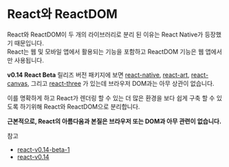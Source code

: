 # React와 ReactDOM

React와 ReactDOM이 두 개의 라이브러리로 분리 된 이유는 React Native가 등장했기 때문입니다.  
React는 웹 및 모바일 앱에서 활용되는 기능을 포함하고 ReactDOM 기능은 웹 앱에서만 사용됩니다.  

**v0.14 React Beta** 릴리즈 버전 패키지에 보면
[react-native](https://facebook.github.io/react-native), [react-art](https://github.com/reactjs/react-art), [react-canvas](https://github.com/Flipboard/react-canvas), 그리고 [react-three](https://github.com/Izzimach/react-three) 가 있는데 브라우저 DOM과는 아무 상관이 없습니다.  

이를 명확하게 하고 React가 렌더링 할 수 있는 더 많은 환경을 보다 쉽게 구축 할 수 있도록 하기위해 React와 ReactDOM으로 분리합니다.  

**근본적으로, React의 아름다움과 본질은 브라우저 또는 DOM과 아무 관련이 없습니다.**  

참고
- [react-v0.14-beta-1](https://reactjs.org/blog/2015/07/03/react-v0.14-beta-1.html)
- [react-v0.14](https://reactjs.org/blog/2015/10/07/react-v0.14.html)
